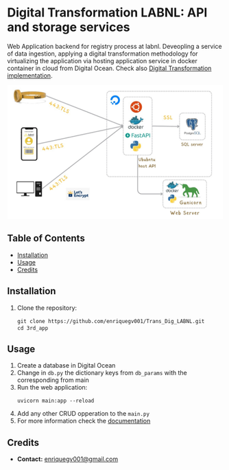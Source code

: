 # Digital Transformation LABNL: API and storage services

Web Application backend for registry process at labnl. Deveopling a service of data ingestion, applying a digital transformation methodology for virtualizing the application via hosting application service in docker container in cloud from Digital Ocean. Check also [Digital Transformation implementation](https://github.com/enriquegv001/Trans_Dig_LABNL/blob/main/Business%20Case.pdf).

![alt text](https://github.com/enriquegv001/Trans_Dig_LABNL/blob/main/BackendArch.jpg)

## Table of Contents
- [Installation](#installation)
- [Usage](#usage)
- [Credits](#credits)
<!-- - [License](#license)
- [Badges](#badges)-->

## Installation

1. Clone the repository:
   ```
   git clone https://github.com/enriquegv001/Trans_Dig_LABNL.git
   cd 3rd_app
   ```
<!--

2. Install the required dependencies:
   ```
   pip install -r requirements.txt
   ```
-->


## Usage

1. Create a database in Digital Ocean
2. Change in ```db.py``` the dictionary keys from ```db_params``` with the corresponding from main 
3. Run the web application:
   ```
   uvicorn main:app --reload
   ```
4. Add any other CRUD opperation to the ```main.py```
5. For more information check the [documentation](https://docs.google.com/document/d/1vKT8tjtunVPKwZY-XdxStC1QZ8I1glydRaBTQ3dMWuM/edit?usp=sharing)
   
   
## Credits

- **Contact:** enriquegv001@gmail.com


<!--
## License

This project is licensed under the [License Name] License - see the [LICENSE](LICENSE) file for details.


## Badges

[![License](https://img.shields.io/badge/License-[License Code]-blue.svg)](LICENSE)
-->
